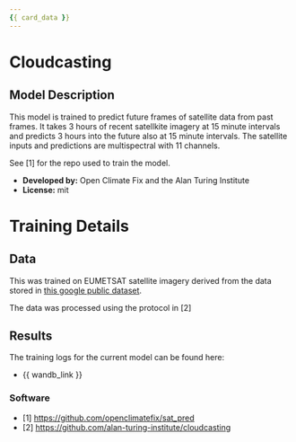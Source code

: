 ```yaml
---
{{ card_data }}
---
```



# Cloudcasting

## Model Description

<!-- Provide a longer summary of what this model is/does. -->
This model is trained to predict future frames of satellite data from past frames. It takes 3 hours
of recent satellkite imagery at 15 minute intervals and predicts 3 hours into the future also at
15 minute intervals. The satellite inputs and predictions are multispectral with 11 channels.


See [1] for the repo used to train the model.

- **Developed by:** Open Climate Fix and the Alan Turing Institute
- **License:** mit


# Training Details

## Data

<!-- This should link to a Data Card, perhaps with a short stub of information on what the training data is all about as well as documentation related to data pre-processing or additional filtering. -->
This was trained on EUMETSAT satellite imagery derived from the data stored in [this google public 
dataset](https://console.cloud.google.com/marketplace/product/bigquery-public-data/eumetsat-seviri-rss?hl=en-GB&inv=1&invt=AbniZA&project=solar-pv-nowcasting&pli=1). 

The data was processed using the protocol in [2]



## Results

The training logs for the current model can be found here:
- {{ wandb_link }}


### Software

- [1] https://github.com/openclimatefix/sat_pred
- [2] https://github.com/alan-turing-institute/cloudcasting